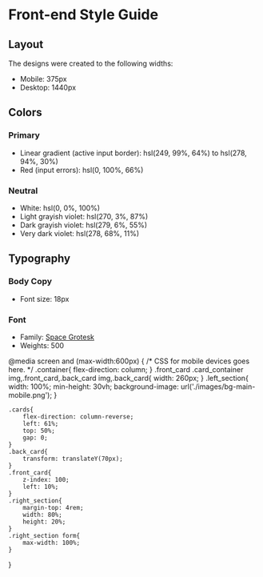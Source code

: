 # Front-end Style Guide

## Layout

The designs were created to the following widths:

- Mobile: 375px
- Desktop: 1440px

## Colors

### Primary

- Linear gradient (active input border): hsl(249, 99%, 64%) to hsl(278, 94%, 30%)
- Red (input errors): hsl(0, 100%, 66%)

### Neutral

- White: hsl(0, 0%, 100%)
- Light grayish violet: hsl(270, 3%, 87%)
- Dark grayish violet: hsl(279, 6%, 55%)
- Very dark violet: hsl(278, 68%, 11%)

## Typography

### Body Copy

- Font size: 18px

### Font

- Family: [Space Grotesk](https://fonts.google.com/specimen/Space+Grotesk)
- Weights: 500



@media screen and (max-width:600px) { 
    /* CSS for mobile devices goes here. */
    .container{
        flex-direction: column;
    }
    .front_card .card_container img,.front_card,.back_card img,.back_card{
        width: 260px;
    }
    .left_section{
        width: 100%;
        min-height: 30vh;
        background-image: url('./images/bg-main-mobile.png');
    }

    .cards{
        flex-direction: column-reverse;
        left: 61%;
        top: 50%;
        gap: 0;
    }
    .back_card{
        transform: translateY(70px);
    }
    .front_card{
        z-index: 100;
        left: 10%;
    }
    .right_section{
        margin-top: 4rem;
        width: 80%;
        height: 20%;
    } 
    .right_section form{
        max-width: 100%;
    }
}